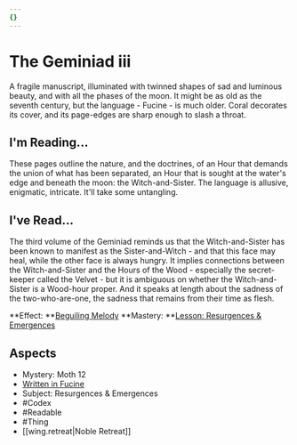 ```yaml
---
{}
---
```

# The Geminiad iii
A fragile manuscript, illuminated with twinned shapes of sad and luminous beauty, and with all the phases of the moon. It might be as old as the seventh century, but the language - Fucine - is much older. Coral decorates its cover, and its page-edges are sharp enough to slash a throat.
## I'm Reading...
These pages outline the nature, and the doctrines, of an Hour that demands the union of what has been separated, an Hour that is sought at the water's edge and beneath the moon: the Witch-and-Sister. The language is allusive, enigmatic, intricate. It'll take some untangling.
## I've Read...
The third volume of the Geminiad reminds us that the Witch-and-Sister has been known to manifest as the Sister-and-Witch - and that this face may heal, while the other face is always hungry. It implies connections between the Witch-and-Sister and the Hours of the Wood - especially the secret-keeper called the Velvet - but it is ambiguous on whether the Witch-and-Sister is a Wood-hour proper. And it speaks at length about the sadness of the two-who-are-one, the sadness that remains from their time as flesh.

**Effect: **[Beguiling Melody](https://uadaf.theevilroot.xyz/rowenarium/element/music.beguiling)
**Mastery: **[Lesson: Resurgences & Emergences](https://uadaf.theevilroot.xyz/rowenarium/element/x.resurgences.emergences)
## Aspects
- Mystery: Moth 12
- [Written in Fucine](https://uadaf.theevilroot.xyz/rowenarium/element/w.fucine)
- Subject: Resurgences & Emergences
- #Codex
- #Readable
- #Thing
- [[wing.retreat|Noble Retreat]]